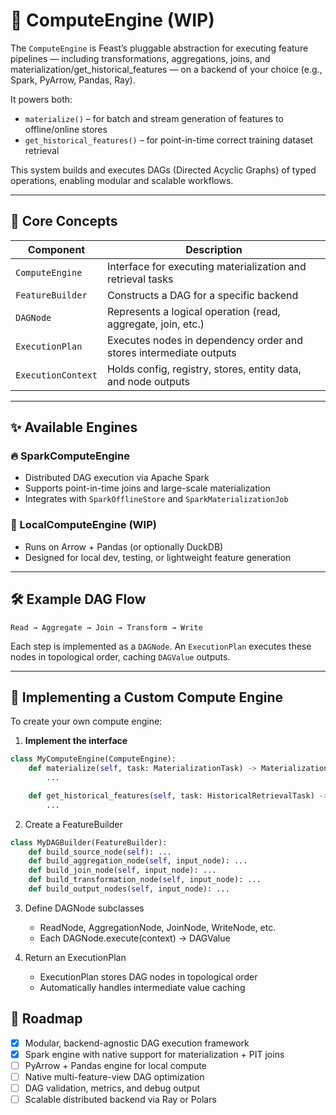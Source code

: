 # 🧠 ComputeEngine (WIP)

The `ComputeEngine` is Feast’s pluggable abstraction for executing feature pipelines — including transformations, aggregations, joins, and materialization/get_historical_features — on a backend of your choice (e.g., Spark, PyArrow, Pandas, Ray).

It powers both:

- `materialize()` – for batch and stream generation of features to offline/online stores
- `get_historical_features()` – for point-in-time correct training dataset retrieval

This system builds and executes DAGs (Directed Acyclic Graphs) of typed operations, enabling modular and scalable workflows.

---

## 🧠 Core Concepts

| Component          | Description                                                        |
|--------------------|--------------------------------------------------------------------|
| `ComputeEngine`    | Interface for executing materialization and retrieval tasks        |
| `FeatureBuilder`       | Constructs a DAG for a specific backend                            |
| `DAGNode`          | Represents a logical operation (read, aggregate, join, etc.)       |
| `ExecutionPlan`    | Executes nodes in dependency order and stores intermediate outputs |
| `ExecutionContext` | Holds config, registry, stores, entity data, and node outputs      |

---

## ✨ Available Engines

### 🔥 SparkComputeEngine

- Distributed DAG execution via Apache Spark
- Supports point-in-time joins and large-scale materialization
- Integrates with `SparkOfflineStore` and `SparkMaterializationJob`

### 🧪 LocalComputeEngine (WIP)

- Runs on Arrow + Pandas (or optionally DuckDB)
- Designed for local dev, testing, or lightweight feature generation

---

## 🛠️ Example DAG Flow
`Read → Aggregate → Join → Transform → Write`

Each step is implemented as a `DAGNode`. An `ExecutionPlan` executes these nodes in topological order, caching `DAGValue` outputs.

---

## 🧩 Implementing a Custom Compute Engine

To create your own compute engine:

1. **Implement the interface**

```python
class MyComputeEngine(ComputeEngine):
    def materialize(self, task: MaterializationTask) -> MaterializationJob:
        ...

    def get_historical_features(self, task: HistoricalRetrievalTask) -> pa.Table:
        ...
```

2. Create a FeatureBuilder
```python
class MyDAGBuilder(FeatureBuilder):
    def build_source_node(self): ...
    def build_aggregation_node(self, input_node): ...
    def build_join_node(self, input_node): ...
    def build_transformation_node(self, input_node): ...
    def build_output_nodes(self, input_node): ...
```

3. Define DAGNode subclasses
    * ReadNode, AggregationNode, JoinNode, WriteNode, etc.
    * Each DAGNode.execute(context) -> DAGValue

4. Return an ExecutionPlan
   * ExecutionPlan stores DAG nodes in topological order
   * Automatically handles intermediate value caching 

## 🚧 Roadmap
- [x] Modular, backend-agnostic DAG execution framework
- [x] Spark engine with native support for materialization + PIT joins
- [ ] PyArrow + Pandas engine for local compute
- [ ] Native multi-feature-view DAG optimization
- [ ] DAG validation, metrics, and debug output
- [ ] Scalable distributed backend via Ray or Polars
